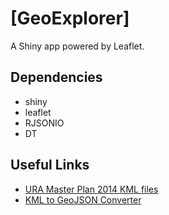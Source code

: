 # [GeoExplorer]

A Shiny app powered by Leaflet.

## Dependencies

- shiny
- leaflet
- RJSONIO
- DT

## Useful Links
- [URA Master Plan 2014 KML files](https://data.gov.sg/dataset/master-plan-2014-subzone-boundary-no-sea)
- [KML to GeoJSON Converter](https://mapbox.github.io/togeojson/)